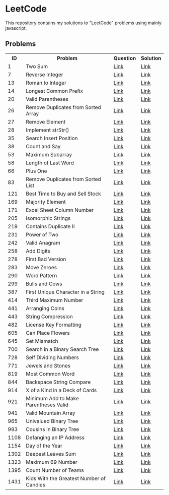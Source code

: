 # LeetCode

This repository contains my solutions to "LeetCode" problems using mainly javascript.

## Problems

<table>
  <tr>
    <th>ID</th>
    <th>Problem</th>
    <th>Question</th>
    <th>Solution</th>
  </tr>
  <tr>
    <td>1</td>
    <td>Two Sum</td>
    <td><a href="http://www.leetcode.com/problems/two-sum">Link</a></td>
    <td>
      <a
        href="https://github.com/ChadiToto/LeetCode/blob/master/TwoSum%231/index.js"
        >Link</a
      >
    </td>
  </tr>
  <tr>
    <td>7</td>
    <td>Reverse Integer</td>
    <td><a href="http://www.leetcode.com/problems/reverse-integer">Link</a></td>
    <td>
      <a
        href="https://github.com/ChadiToto/LeetCode/tree/master/ReverseInteger%237/index.js"
        >Link</a
      >
    </td>
  </tr>
  <tr>
    <td>13</td>
    <td>Roman to Integer</td>
    <td>
      <a href="http://www.leetcode.com/problems/roman-to-integer">Link</a>
    </td>
    <td>
      <a
        href="https://github.com/ChadiToto/LeetCode/blob/master/RomanToInteger%2313/index.js"
        >Link</a
      >
    </td>
  </tr>
  <tr>
    <td>14</td>
    <td>Longest Common Prefix</td>
    <td>
      <a href="http://www.leetcode.com/problems/longest-common-prefix">Link</a>
    </td>
    <td>
      <a
        href="https://github.com/ChadiToto/LeetCode/blob/master/LongestPrefix%2314/index.js"
        >Link</a
      >
    </td>
  </tr>
  <tr>
    <td>20</td>
    <td>Valid Parentheses</td>
    <td>
      <a href="http://www.leetcode.com/problems/valid-parentheses">Link</a>
    </td>
    <td>
      <a
        href="https://github.com/ChadiToto/LeetCode/blob/master/ValidParantheses%2320/index.js"
        >Link</a
      >
    </td>
  </tr>
  <tr>
    <td>26</td>
    <td>Remove Duplicates from Sorted Array</td>
    <td>
      <a
        href="http://www.leetcode.com/problems/remove-duplicates-from-sorted-array"
        >Link</a
      >
    </td>
    <td>
      <a
        href="https://github.com/ChadiToto/LeetCode/blob/master/RemoveDuplicatesfromSortedList%2383/index.js"
        >Link</a
      >
    </td>
  </tr>
  <tr>
    <td>27</td>
    <td>Remove Element</td>
    <td><a href="http://www.leetcode.com/problems/remove-element">Link</a></td>
    <td>
      <a
        href="https://github.com/ChadiToto/LeetCode/blob/master/RemoveElements%2327/index1.js"
        >Link</a
      >
    </td>
  </tr>
  <tr>
    <td>28</td>
    <td>Implement strStr()</td>
    <td>
      <a href="http://www.leetcode.com/problems/implement-strstr">Link</a>
    </td>
    <td>
      <a
        href="https://github.com/ChadiToto/LeetCode/blob/master/StrStr%2328/index.js"
        >Link</a
      >
    </td>
  </tr>
  <tr>
    <td>35</td>
    <td>Search Insert Position</td>
    <td>
      <a href="http://www.leetcode.com/problems/search-insert-position">Link</a>
    </td>
    <td>
      <a
        href="https://github.com/ChadiToto/LeetCode/blob/master/SearchInsertPosition%2335/index.js"
        >Link</a
      >
    </td>
  </tr>
  <tr>
    <td>38</td>
    <td>Count and Say</td>
    <td><a href="http://www.leetcode.com/problems/count-and-say">Link</a></td>
    <td>
      <a
        href="https://github.com/ChadiToto/LeetCode/blob/master/CountAndSay%2338/index.js"
        >Link</a
      >
    </td>
  </tr>
  <tr>
    <td>53</td>
    <td>Maximum Subarray</td>
    <td>
      <a href="http://www.leetcode.com/problems/maximum-subarray">Link</a>
    </td>
    <td>
      <a
        href="https://github.com/ChadiToto/LeetCode/blob/master/MaxSubArray%2353/index.js"
        >Link</a
      >
    </td>
  </tr>
  <tr>
    <td>58</td>
    <td>Length of Last Word</td>
    <td>
      <a href="http://www.leetcode.com/problems/length-of-last-word">Link</a>
    </td>
    <td>
      <a
        href="https://github.com/ChadiToto/LeetCode/blob/master/LengthOfLastWord%2358/index.js"
        >Link</a
      >
    </td>
  </tr>
  <tr>
    <td>66</td>
    <td>Plus One</td>
    <td><a href="http://www.leetcode.com/problems/plus-one">Link</a></td>
    <td>
      <a
        href="https://github.com/ChadiToto/LeetCode/blob/master/PlusOne%2366/index.js"
        >Link</a
      >
    </td>
  </tr>
  <tr>
    <td>83</td>
    <td>Remove Duplicates from Sorted List</td>
    <td>
      <a
        href="http://www.leetcode.com/problems/remove-duplicates-from-sorted-list"
        >Link</a
      >
    </td>
    <td>
      <a
        href="https://github.com/ChadiToto/LeetCode/blob/master/RemoveDuplicatesfromSortedList%2383/index.js"
        >Link</a
      >
    </td>
  </tr>
  <tr>
    <td>121</td>
    <td>Best Time to Buy and Sell Stock</td>
    <td>
      <a href="http://www.leetcode.com/problems/best-time-to-buy-and-sell-stock"
        >Link</a
      >
    </td>
    <td>
      <a
        href="https://github.com/ChadiToto/LeetCode/blob/master/BestTimeToBuyandSellStock%23121/index.js"
        >Link</a
      >
    </td>
  </tr>
  <tr>
    <td>169</td>
    <td>Majority Element</td>
    <td>
      <a href="http://www.leetcode.com/problems/majority-element">Link</a>
    </td>
    <td>
      <a
        href="https://github.com/ChadiToto/LeetCode/blob/master/MajorityElement%23169/index.js"
        >Link</a
      >
    </td>
  </tr>
  <tr>
    <td>171</td>
    <td>Excel Sheet Column Number</td>
    <td>
      <a href="http://www.leetcode.com/problems/excel-sheet-column-number"
        >Link</a
      >
    </td>
    <td>
      <a
        href="https://github.com/ChadiToto/LeetCode/blob/master/ExcelSheetColumnNumber%23171/index.js"
        >Link</a
      >
    </td>
  </tr>
  <tr>
    <td>205</td>
    <td>Isomorphic Strings</td>
    <td>
      <a href="http://www.leetcode.com/problems/isomorphic-strings">Link</a>
    </td>
    <td>
      <a
        href="https://github.com/ChadiToto/LeetCode/blob/master/IsomorphicString%23205/index.js"
        >Link</a
      >
    </td>
  </tr>
  <tr>
    <td>219</td>
    <td>Contains Duplicate II</td>
    <td>
      <a href="http://www.leetcode.com/problems/contains-duplicate-ii">Link</a>
    </td>
    <td>
      <a
        href="https://github.com/ChadiToto/LeetCode/blob/master/ContainsDuplicate2%23219/index.js"
        >Link</a
      >
    </td>
  </tr>
  <tr>
    <td>231</td>
    <td>Power of Two</td>
    <td><a href="http://www.leetcode.com/problems/power-of-two">Link</a></td>
    <td>
      <a
        href="https://github.com/ChadiToto/LeetCode/blob/master/PowerOfTwo%23231/index.js"
        >Link</a
      >
    </td>
  </tr>
  <tr>
    <td>242</td>
    <td>Valid Anagram</td>
    <td><a href="http://www.leetcode.com/problems/valid-anagram">Link</a></td>
    <td>
      <a
        href="https://github.com/ChadiToto/LeetCode/blob/master/ValidAnagram%23242/index.js"
        >Link</a
      >
    </td>
  </tr>
  <tr>
    <td>258</td>
    <td>Add Digits</td>
    <td><a href="http://www.leetcode.com/problems/add-digits">Link</a></td>
    <td>
      <a
        href="https://github.com/ChadiToto/LeetCode/blob/master/AddDigits%23258/index.js"
        >Link</a
      >
    </td>
  </tr>
  <tr>
    <td>278</td>
    <td>First Bad Version</td>
    <td>
      <a href="http://www.leetcode.com/problems/first-bad-version">Link</a>
    </td>
    <td>
      <a
        href="https://github.com/ChadiToto/LeetCode/blob/master/FirstBadVersion%23278/index.js"
        >Link</a
      >
    </td>
  </tr>
  <tr>
    <td>283</td>
    <td>Move Zeroes</td>
    <td><a href="http://www.leetcode.com/problems/move-zeroes">Link</a></td>
    <td>
      <a
        href="https://github.com/ChadiToto/LeetCode/blob/master/MoveZeroes%23283/index.js"
        >Link</a
      >
    </td>
  </tr>
  <tr>
    <td>290</td>
    <td>Word Pattern</td>
    <td><a href="http://www.leetcode.com/problems/word-pattern">Link</a></td>
    <td>
      <a
        href="https://github.com/ChadiToto/LeetCode/blob/master/WordPattern%23290/index.js"
        >Link</a
      >
    </td>
  </tr>
  <tr>
    <td>299</td>
    <td>Bulls and Cows</td>
    <td><a href="http://www.leetcode.com/problems/bulls-and-cows">Link</a></td>
    <td>
      <a
        href="https://github.com/ChadiToto/LeetCode/blob/master/BullsAndCows%23299/index.js"
        >Link</a
      >
    </td>
  </tr>
  <tr>
    <td>387</td>
    <td>First Unique Character in a String</td>
    <td>
      <a
        href="http://www.leetcode.com/problems/first-unique-character-in-a-string"
        >Link</a
      >
    </td>
    <td>
      <a
        href="https://github.com/ChadiToto/LeetCode/blob/master/FirstUniqueCharacter%23387/index.js"
        >Link</a
      >
    </td>
  </tr>
  <tr>
    <td>414</td>
    <td>Third Maximum Number</td>
    <td>
      <a href="http://www.leetcode.com/problems/third-maximum-number">Link</a>
    </td>
    <td>
      <a
        href="https://github.com/ChadiToto/LeetCode/blob/master/ThirdMaximumNumber%23414/index.js"
        >Link</a
      >
    </td>
  </tr>
  <tr>
    <td>441</td>
    <td>Arranging Coins</td>
    <td><a href="http://www.leetcode.com/problems/arranging-coins">Link</a></td>
    <td>
      <a
        href="https://github.com/ChadiToto/LeetCode/blob/master/ArrangingCoins%23441/index.js"
        >Link</a
      >
    </td>
  </tr>
  <tr>
    <td>443</td>
    <td>String Compression</td>
    <td>
      <a href="http://www.leetcode.com/problems/string-compression">Link</a>
    </td>
    <td>
      <a
        href="https://github.com/ChadiToto/LeetCode/blob/master/StringCompression%23443/index.js"
        >Link</a
      >
    </td>
  </tr>
  <tr>
    <td>482</td>
    <td>License Key Formatting</td>
    <td>
      <a href="http://www.leetcode.com/problems/license-key-formatting">Link</a>
    </td>
    <td>
      <a
        href="https://github.com/ChadiToto/LeetCode/blob/master/LicenceKeyFormating%23482/index.js"
        >Link</a
      >
    </td>
  </tr>
  <tr>
    <td>605</td>
    <td>Can Place Flowers</td>
    <td>
      <a href="http://www.leetcode.com/problems/can-place-flowers">Link</a>
    </td>
    <td>
      <a
        href="https://github.com/ChadiToto/LeetCode/blob/master/CanPlaceFlowers%23605/index.js"
        >Link</a
      >
    </td>
  </tr>
  <tr>
    <td>645</td>
    <td>Set Mismatch</td>
    <td><a href="http://www.leetcode.com/problems/set-mismatch">Link</a></td>
    <td>
      <a
        href="https://github.com/ChadiToto/LeetCode/blob/master/SetMismatch%23645/index.js"
        >Link</a
      >
    </td>
  </tr>
  <tr>
    <td>700</td>
    <td>Search in a Binary Search Tree</td>
    <td>
      <a href="http://www.leetcode.com/problems/search-in-a-binary-search-tree"
        >Link</a
      >
    </td>
    <td>
      <a
        href="https://github.com/ChadiToto/LeetCode/blob/master/SearchinaBinarySearchTree%23700/index.js"
        >Link</a
      >
    </td>
  </tr>
  <tr>
    <td>728</td>
    <td>Self Dividing Numbers</td>
    <td>
      <a href="http://www.leetcode.com/problems/self-dividing-numbers">Link</a>
    </td>
    <td>
      <a
        href="https://github.com/ChadiToto/LeetCode/blob/master/SelfDividingNumbers%23728/index.js"
        >Link</a
      >
    </td>
  </tr>
  <tr>
    <td>771</td>
    <td>Jewels and Stones</td>
    <td>
      <a href="http://www.leetcode.com/problems/jewels-and-stones">Link</a>
    </td>
    <td>
      <a
        href="https://github.com/ChadiToto/LeetCode/blob/master/JewelsAndStones%23771/index.js"
        >Link</a
      >
    </td>
  </tr>
  <tr>
    <td>819</td>
    <td>Most Common Word</td>
    <td>
      <a href="http://www.leetcode.com/problems/most-common-word">Link</a>
    </td>
    <td>
      <a
        href="https://github.com/ChadiToto/LeetCode/blob/master/MostCommonWord%23819/index.js"
        >Link</a
      >
    </td>
  </tr>
  <tr>
    <td>844</td>
    <td>Backspace String Compare</td>
    <td>
      <a href="http://www.leetcode.com/problems/backspace-string-compare"
        >Link</a
      >
    </td>
    <td>
      <a
        href="https://github.com/ChadiToto/LeetCode/blob/master/BackSpaceCompare%23844/index.js"
        >Link</a
      >
    </td>
  </tr>
  <tr>
    <td>914</td>
    <td>X of a Kind in a Deck of Cards</td>
    <td>
      <a href="http://www.leetcode.com/problems/x-of-a-kind-in-a-deck-of-cards"
        >Link</a
      >
    </td>
    <td>
      <a
        href="https://github.com/ChadiToto/LeetCode/blob/master/XofaKindinaDeckofCards%23914/index.js"
        >Link</a
      >
    </td>
  </tr>
  <tr>
    <td>921</td>
    <td>Minimum Add to Make Parentheses Valid</td>
    <td>
      <a
        href="http://www.leetcode.com/problems/minimum-add-to-make-parentheses-valid"
        >Link</a
      >
    </td>
    <td>
      <a
        href="https://github.com/ChadiToto/LeetCode/blob/master/MinimumAddtoMakeParenthesesValid%23921/index.js"
        >Link</a
      >
    </td>
  </tr>
  <tr>
    <td>941</td>
    <td>Valid Mountain Array</td>
    <td>
      <a href="http://www.leetcode.com/problems/valid-mountain-array">Link</a>
    </td>
    <td>
      <a
        href="https://github.com/ChadiToto/LeetCode/blob/master/MountainArray%23941/index.js"
        >Link</a
      >
    </td>
  </tr>
  <tr>
    <td>965</td>
    <td>Univalued Binary Tree</td>
    <td>
      <a href="http://www.leetcode.com/problems/univalued-binary-tree">Link</a>
    </td>
    <td>
      <a
        href="https://github.com/ChadiToto/LeetCode/blob/master/UnivaluedBinaryTree%23965/index.js"
        >Link</a
      >
    </td>
  </tr>
  <tr>
    <td>993</td>
    <td>Cousins in Binary Tree</td>
    <td>
      <a href="http://www.leetcode.com/problems/cousins-in-binary-tree">Link</a>
    </td>
    <td>
      <a
        href="https://github.com/ChadiToto/LeetCode/blob/master/CousinsInBinaryTree%23993/index.js"
        >Link</a
      >
    </td>
  </tr>
  <tr>
    <td>1108</td>
    <td>Defanging an IP Address</td>
    <td>
      <a href="http://www.leetcode.com/problems/defanging-an-ip-address"
        >Link</a
      >
    </td>
    <td>
      <a
        href="https://github.com/ChadiToto/LeetCode/blob/master/DefangingIpAddress%231108/index.js"
        >Link</a
      >
    </td>
  </tr>
  <tr>
    <td>1154</td>
    <td>Day of the Year</td>
    <td><a href="http://www.leetcode.com/problems/day-of-the-year">Link</a></td>
    <td>
      <a
        href="https://github.com/ChadiToto/LeetCode/blob/master/DayOfTheYear%231154/index.js"
        >Link</a
      >
    </td>
  </tr>
  <tr>
    <td>1302</td>
    <td>Deepest Leaves Sum</td>
    <td>
      <a href="http://www.leetcode.com/problems/deepest-leaves-sum">Link</a>
    </td>
    <td>
      <a
        href="https://github.com/ChadiToto/LeetCode/blob/master/DeepestLeavesSum%231302/index.js"
        >Link</a
      >
    </td>
  </tr>
  <tr>
    <td>1323</td>
    <td>Maximum 69 Number</td>
    <td>
      <a href="http://www.leetcode.com/problems/maximum-69-number">Link</a>
    </td>
    <td>
      <a
        href="https://github.com/ChadiToto/LeetCode/blob/master/Maximum69Number%231323/index.js"
        >Link</a
      >
    </td>
  </tr>
  <tr>
    <td>1395</td>
    <td>Count Number of Teams</td>
    <td>
      <a href="http://www.leetcode.com/problems/count-number-of-teams">Link</a>
    </td>
    <td>
      <a
        href="https://github.com/ChadiToto/LeetCode/blob/master/CountNumberOfTeams%231395/index.js"
        >Link</a
      >
    </td>
  </tr>
  <tr>
    <td>1431</td>
    <td>Kids With the Greatest Number of Candies</td>
    <td>
      <a
        href="http://www.leetcode.com/problems/kids-with-the-greatest-number-of-candies"
        >Link</a
      >
    </td>
    <td>
      <a
        href="https://github.com/ChadiToto/LeetCode/blob/master/GreatestNumberOfCandies%231431/index.js"
        >Link</a
      >
    </td>
  </tr>
</table>
